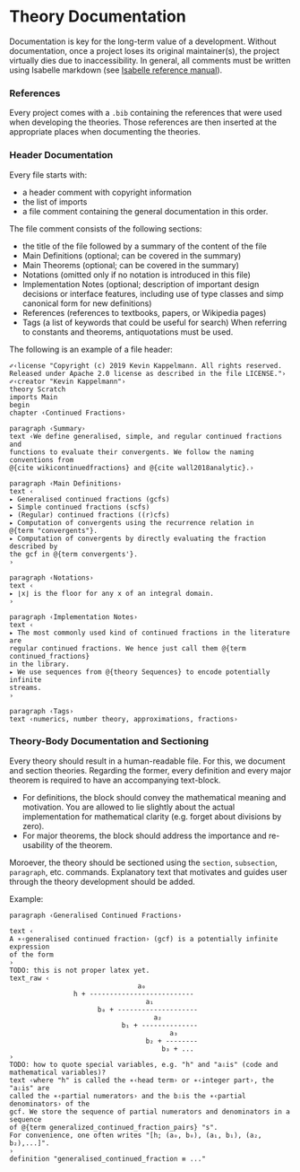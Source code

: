 # Theory Documentation

Documentation is key for the long-term value of a development.
Without documentation, once a project loses its original maintainer(s), the project virtually dies due to inaccessibility.
In general, all comments must be written using Isabelle markdown (see [Isabelle reference manual](https://isabelle.in.tum.de/documentation.html)).

### References
Every project comes with a `.bib` containing the references that were used when developing the theories.
Those references are then inserted at the appropriate places when documenting the theories.

### Header Documentation
Every file starts with:
- a header comment with copyright information
- the list of imports
- a file comment containing the general documentation
in this order.

The file comment consists of the following sections:
- the title of the file followed by a summary of the content of the file
- Main Definitions (optional; can be covered in the summary)
- Main Theorems (optional; can be covered in the summary)
- Notations (omitted only if no notation is introduced in this file)
- Implementation Notes (optional; description of important design decisions or interface features, including use of type classes and simp canonical form for new definitions)
- References (references to textbooks, papers, or Wikipedia pages)
- Tags (a list of keywords that could be useful for search)
When referring to constants and theorems, antiquotations must be used.

The following is an example of a file header:
```isabelle
✐‹license "Copyright (c) 2019 Kevin Kappelmann. All rights reserved.
Released under Apache 2.0 license as described in the file LICENSE."›
✐‹creator "Kevin Kappelmann"›
theory Scratch
imports Main
begin
chapter ‹Continued Fractions›

paragraph ‹Summary›
text ‹We define generalised, simple, and regular continued fractions and
functions to evaluate their convergents. We follow the naming conventions from
@{cite wikicontinuedfractions} and @{cite wall2018analytic}.›

paragraph ‹Main Definitions›
text ‹
▸ Generalised continued fractions (gcfs)
▸ Simple continued fractions (scfs)
▸ (Regular) continued fractions ((r)cfs)
▸ Computation of convergents using the recurrence relation in
@{term "convergents"}.
▸ Computation of convergents by directly evaluating the fraction described by
the gcf in @{term convergents'}.
›

paragraph ‹Notations›
text ‹
▸ ⌊x⌋ is the floor for any x of an integral domain.
›

paragraph ‹Implementation Notes›
text ‹
▸ The most commonly used kind of continued fractions in the literature are
regular continued fractions. We hence just call them @{term continued_fractions}
in the library.
▸ We use sequences from @{theory Sequences} to encode potentially infinite
streams.
›

paragraph ‹Tags›
text ‹numerics, number theory, approximations, fractions›
```

### Theory-Body Documentation and Sectioning
Every theory should result in a human-readable file. For this, we document and section theories.
Regarding the former, every definition and every major theorem is required to have an accompanying text-block.
- For definitions, the block should convey the mathematical meaning and motivation.
You are allowed to lie slightly about the actual implementation for mathematical clarity (e.g. forget about divisions by zero).
- For major theorems, the block should address the importance and re-usability of the theorem.

Moroever, the theory should be sectioned using the `section`, `subsection`, `paragraph`, etc. commands.
Explanatory text that motivates and guides user through the theory development should be added. 

Example:
```isabelle
paragraph ‹Generalised Continued Fractions›

text ‹
A ∗‹generalised continued fraction› (gcf) is a potentially infinite expression
of the form
›
TODO: this is not proper latex yet.
text_raw ‹
                                a₀
                h + --------------------------
                                  a₁
                      b₀ + --------------------
                                    a₂
                            b₁ + --------------
                                        a₃
                                  b₂ + --------
                                      b₃ + ...
›
TODO: how to quote special variables, e.g. "h" and "a⇩is" (code and mathematical variables)?
text ‹where "h" is called the ∗‹head term› or ∗‹integer part›, the "a⇩is" are
called the ∗‹partial numerators› and the b⇩is the ∗‹partial denominators› of the
gcf. We store the sequence of partial numerators and denominators in a sequence
of @{term generalized_continued_fraction_pairs} "s".
For convenience, one often writes "[h; (a₀, b₀), (a₁, b₁), (a₂, b₂),...]".
›
definition "generalised_continued_fraction ≡ ..."
```


